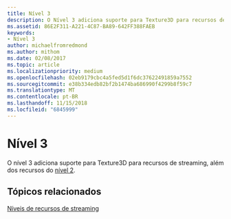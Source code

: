 ```yaml
---
title: Nível 3
description: O Nível 3 adiciona suporte para Texture3D para recursos de streaming, além das funcionalidades do Nível 2.
ms.assetid: 86E2F311-A221-4C87-BA89-642FF388FAEB
keywords:
- Nível 3
author: michaelfromredmond
ms.author: mithom
ms.date: 02/08/2017
ms.topic: article
ms.localizationpriority: medium
ms.openlocfilehash: 02eb9179cbc4a5fed5d1f6dc37622491859a7552
ms.sourcegitcommit: e38b334edb82bf2b1474ba686990f4299b8f59c7
ms.translationtype: MT
ms.contentlocale: pt-BR
ms.lasthandoff: 11/15/2018
ms.locfileid: "6845999"
---
```

# <a name="tier-3"></a>Nível 3


O nível 3 adiciona suporte para Texture3D para recursos de streaming, além dos recursos do [nível 2](tier-2.md).

## <a name="span-idrelated-topicsspanrelated-topics"></a><span id="related-topics"></span>Tópicos relacionados


[Níveis de recursos de streaming](streaming-resources-features-tiers.md)

 

 




